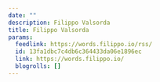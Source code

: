 ```yaml
---
date: ""
description: Filippo Valsorda
title: Filippo Valsorda
params:
  feedlink: https://words.filippo.io/rss/
  id: 13fa1dbc7c4db6c364433da06e1896ec
  link: https://words.filippo.io/
  blogrolls: []
---
```

